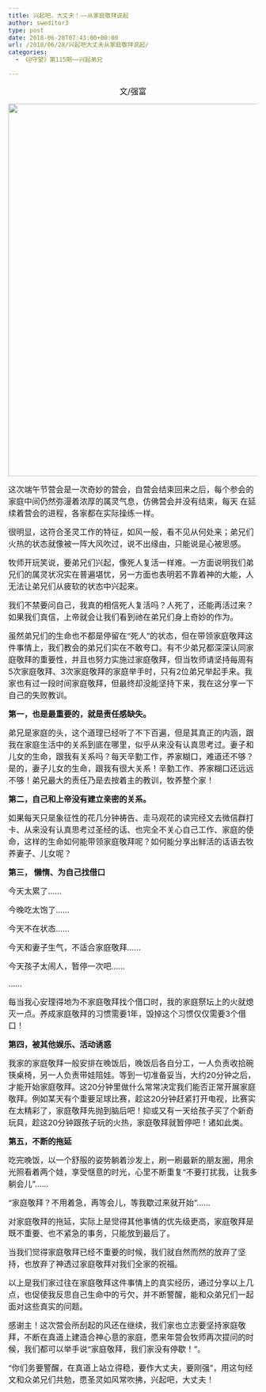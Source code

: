 ```yaml
---
title: 兴起吧，大丈夫！——从家庭敬拜说起
author: sweditor3
type: post
date: 2018-06-28T07:43:00+00:00
url: /2018/06/28/兴起吧大丈夫从家庭敬拜说起/
categories:
  - 《@守望》第115期——兴起弟兄

---
```

<p style="text-align: center;">
  <span style="font-size: 12pt;">文/强富</span>
</p>

<img class="aligncenter size-full wp-image-17148" src="http://t5.shwchurch.org/wp-content/uploads/2018/06/2018-7.jpg" alt="" width="1125" height="753" srcset="http://t5.shwchurch.org/wp-content/uploads/2018/06/2018-7.jpg 1125w, http://t5.shwchurch.org/wp-content/uploads/2018/06/2018-7-400x268.jpg 400w, http://t5.shwchurch.org/wp-content/uploads/2018/06/2018-7-598x400.jpg 598w, http://t5.shwchurch.org/wp-content/uploads/2018/06/2018-7-768x514.jpg 768w, http://t5.shwchurch.org/wp-content/uploads/2018/06/2018-7-448x300.jpg 448w" sizes="(max-width: 1125px) 100vw, 1125px" />

<span style="font-size: 12pt;">这次端午节营会是一次奇妙的营会，自营会结束回来之后，每个参会的家庭中间仍然弥漫着浓厚的属灵气息，仿佛营会并没有结束，每天 在延续着营会的进程，各家都在实际操练一样。</span>

<span style="font-size: 12pt;">很明显，这符合圣灵工作的特征，如风一般，看不见从何处来；弟兄们火热的状态就像被一阵大风吹过，说不出缘由，只能说是心被恩感。</span>

<span style="font-size: 12pt;">牧师开玩笑说，要弟兄们兴起，像死人复活一样难。一方面说明我们弟兄们的属灵状况实在普遍堪忧，另一方面也表明若不靠着神的大能，人无法让弟兄们从疲软的状态中兴起来。</span>

<span style="font-size: 12pt;">我们不禁要问自己，我真的相信死人复活吗？人死了，还能再活过来？如果我们真信，上帝就会让我们看到祂在弟兄们身上奇妙的作为。</span>

<span style="font-size: 12pt;">虽然弟兄们的生命也不都是停留在“死人”的状态，但在带领家庭敬拜这件事情上，我们教会的弟兄们实在不敢夸口。有不少弟兄都深深认同家庭敬拜的重要性，并且也努力实施过家庭敬拜，但当牧师请坚持每周有5次家庭敬拜、3次家庭敬拜的家庭举手时，只有2位弟兄举起手来。我家也有过一段时间家庭敬拜，但最终却没能坚持下来，我在这分享一下自己的失败教训。</span>

**<span style="font-size: 12pt;">第一，也是最重要的，就是责任感缺失。</span>**

<span style="font-size: 12pt;">弟兄是家庭的头，这个道理已经听了不下百遍，但是其真正的内涵，跟我在家庭生活中的关系到底在哪里，似乎从来没有认真思考过。妻子和儿女的生命，跟我有关系吗？每天辛勤工作，养家糊口，难道还不够？是的，妻子儿女的生命，跟我有很大关系！辛勤工作、养家糊口还远远不够！弟兄最大的责任乃是去按着主的教训，牧养整个家！</span>

**<span style="font-size: 12pt;">第二，自己和上帝没有建立亲密的关系。</span>**

<span style="font-size: 12pt;">如果每天只是象征性的花几分钟祷告、走马观花的读完经文去微信群打卡、从来没有认真思考过圣经的话、也完全不关心自己工作、家庭的使命，这样的生命如何能带领家庭敬拜呢？如何能分享出鲜活的话语去牧养妻子、儿女呢？</span>

**<span style="font-size: 12pt;">第三， 懒惰、为自己找借口</span>**

<span style="font-size: 12pt;">今天太累了……</span>
  
<span style="font-size: 12pt;">今晚吃太饱了……</span>
  
<span style="font-size: 12pt;">今天不在状态……</span>
  
<span style="font-size: 12pt;">今天和妻子生气，不适合家庭敬拜……</span>
  
<span style="font-size: 12pt;">今天孩子太闹人，暂停一次吧……</span>
  
<span style="font-size: 12pt;">……</span>

<span style="font-size: 12pt;">每当我心安理得地为不家庭敬拜找个借口时，我的家庭祭坛上的火就熄灭一点。养成家庭敬拜的习惯需要1年，毁掉这个习惯仅仅需要3个借口！</span>

**<span style="font-size: 12pt;">第四，被其他娱乐、活动诱惑</span>**

<span style="font-size: 12pt;">我家的家庭敬拜一般安排在晚饭后，晚饭后各自分工，一人负责收拾碗筷桌椅，另一人负责带娃陪娃。等到一切准备妥当，大约20分钟之后，才能开始家庭敬拜。这20分钟里做什么常常决定我们能否正常开展家庭敬拜。例如某天有个重要足球比赛，趁这20分钟赶紧打开电视，比赛实在太精彩了，家庭敬拜先抛到脑后吧！抑或又有一天给孩子买了个新奇玩具，趁这20分钟跟孩子玩的火热，家庭敬拜就暂停吧！诸如此类。</span>

**<span style="font-size: 12pt;">第五，不断的拖延</span>**

<span style="font-size: 12pt;">吃完晚饭，以一个舒服的姿势躺着沙发上，刷一刷最新的朋友圈，用余光照看着两个娃，享受惬意的时光，心里不断重复“不要打扰我，让我多躺会儿”……</span>

<span style="font-size: 12pt;">“家庭敬拜？不用着急，再等会儿，等我歇过来就开始”……</span>

<span style="font-size: 12pt;">对家庭敬拜的拖延，实际上是觉得其他事情的优先级更高，家庭敬拜是既不重要、也不紧急的事务，只能放到最后了。</span>

<span style="font-size: 12pt;">当我们觉得家庭敬拜已经不重要的时候，我们就自然而然的放弃了坚持，也放弃了神透过家庭敬拜对我们全家的祝福。</span>

<span style="font-size: 12pt;">以上是我们家过往在家庭敬拜这件事情上的真实经历，通过分享以上几点，也促使我反思自己生命中的亏欠，并不断警醒，能和众弟兄们一起面对这些真实的问题。</span>

<span style="font-size: 12pt;">感谢主！这次营会所刮起的风还在继续，我们家也立志要坚持家庭敬拜，不断在真道上建造合神心意的家庭，愿来年营会牧师再次提问的时候，我们都可以举手说“家庭敬拜，我们家没有停歇！”。</span>

<span style="font-size: 12pt;">“你们务要警醒，在真道上站立得稳，要作大丈夫，要刚强”，用这句经文和众弟兄们共勉，愿圣灵如风常吹拂，兴起吧，大丈夫！</span>